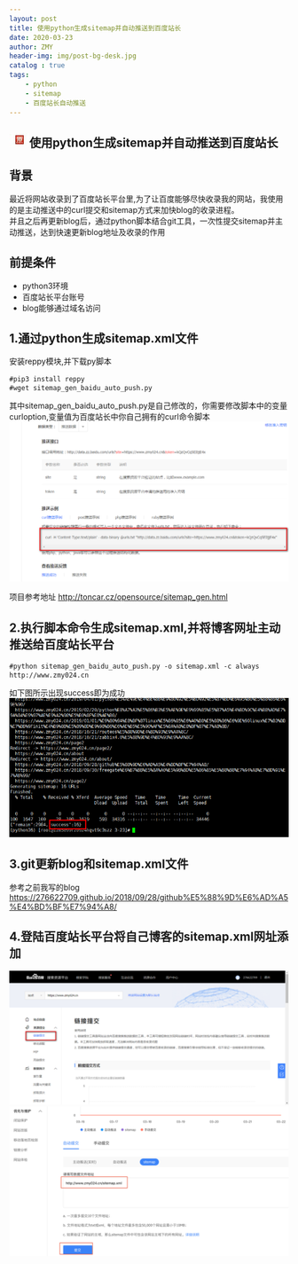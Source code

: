 ```yaml
---
layout: post
title: 使用python生成sitemap并自动推送到百度站长
date: 2020-03-23
author: ZMY
header-img: img/post-bg-desk.jpg
catalog : true
tags:
    - python 
    - sitemap 
    - 百度站长自动推送
---
```


## <img class="original" src='https://raw.githubusercontent.com/276622709/276622709.github.io/master/img/original.png'>使用python生成sitemap并自动推送到百度站长

## 背景
最近将网站收录到了百度站长平台里,为了让百度能够尽快收录我的网站，我使用的是主动推送中的curl提交和sitemap方式来加快blog的收录进程。  
并且之后再更新blog后，通过python脚本结合git工具，一次性提交sitemap并主动推送，达到快速更新blog地址及收录的作用  
## 前提条件
+ python3环境
+ 百度站长平台账号
+ blog能够通过域名访问
## 1.通过python生成sitemap.xml文件
安装reppy模块,并下载py脚本
```
#pip3 install reppy
#wget sitemap_gen_baidu_auto_push.py
```
其中sitemap_gen_baidu_auto_push.py是自己修改的，你需要修改脚本中的变量curloption,变量值为百度站长中你自己拥有的curl命令脚本  
![](https://raw.githubusercontent.com/276622709/276622709.github.io/master/img/2020-03-23/1.png)

项目参考地址 http://toncar.cz/opensource/sitemap_gen.html  
## 2.执行脚本命令生成sitemap.xml,并将博客网址主动推送给百度站长平台
```
#python sitemap_gen_baidu_auto_push.py -o sitemap.xml -c always http://www.zmy024.cn
```
如下图所示出现success即为成功   
![](https://raw.githubusercontent.com/276622709/276622709.github.io/master/img/2020-03-23/2.png)
## 3.git更新blog和sitemap.xml文件
参考之前我写的blog https://276622709.github.io/2018/09/28/github%E5%88%9D%E6%AD%A5%E4%BD%BF%E7%94%A8/
## 4.登陆百度站长平台将自己博客的sitemap.xml网址添加
![](https://raw.githubusercontent.com/276622709/276622709.github.io/master/img/2020-03-23/3.png)
![](https://raw.githubusercontent.com/276622709/276622709.github.io/master/img/2020-03-23/4.png)

